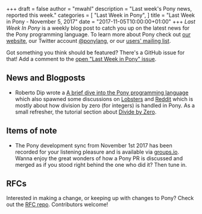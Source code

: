 +++
draft = false
author = "mwahl"
description = "Last week's Pony news, reported this week."
categories = [
    "Last Week in Pony",
]
title = "Last Week in Pony - November 5, 2017"
date = "2017-11-05T10:00:00+01:00"
+++
_Last Week In Pony_ is a weekly blog post to catch you up on the latest news for the Pony programming language. To learn more about Pony check out [our website](ponylang.io), our Twitter account [@ponylang](https://twitter.com/ponylang), or our [users' mailing list](https://pony.groups.io/g/user). 

Got something you think should be featured? There's a GitHub issue for that! Add a comment to the [open "Last Week in Pony" issue](https://github.com/ponylang/ponylang.github.io/issues?q=is%3Aissue+is%3Aopen+label%3Alast-week-in-pony).
<!--more-->

## News and Blogposts

- Roberto Dip wrote a [A brief dive into the Pony programming language](https://monades.roperzh.com/pony-programming-language/) which also spawned some discussions on [Lobsters](https://lobste.rs/s/tloyu3/brief_dive_into_pony_programming) and [Reddit](https://www.reddit.com/r/programmingcirclejerk/comments/6tvwvj/in_pony_divide_by_zero_results_in_zero_from_a/) which is mostly about how division by zero (for integers) is handled in Pony. As a small refresher, the tutorial section about [Divide by Zero](https://tutorial.ponylang.io/gotchas/divide-by-zero.html).

## Items of note

- The Pony development sync from November 1st 2017 has been recorded for your listening pleasure and is available via [groups.io](https://pony.groups.io/g/dev/files/Pony%20Sync/2017_11_01). Wanna enjoy the great wonders of how a Pony PR is discussed and merged as if you stood right behind the one who did it? Then tune in.

## RFCs

Interested in making a change, or keeping up with changes to Pony? Check out the [RFC repo](https://github.com/ponylang/rfcs). Contributors welcome!

